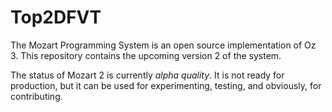 # Top2DFVT
The Mozart Programming System is an open source implementation of Oz 3.
This repository contains the upcoming version 2 of the system.

The status of Mozart 2 is currently _alpha quality_. It is not ready for
production, but it can be used for experimenting, testing, and obviously, for
contributing.
